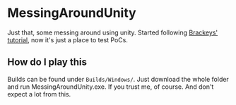 # MessingAroundUnity
Just that, some messing around using unity. Started following [Brackeys' tutorial](https://www.youtube.com/playlist?list=PLPV2KyIb3jR53Jce9hP7G5xC4O9AgnOuL), now it's just a place to test PoCs.
## How do I play this
Builds can be found under `Builds/Windows/`. Just download the whole folder and run MessingAroundUnity.exe. If you trust me, of course. And don't expect a lot from this.
